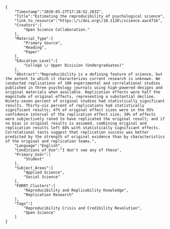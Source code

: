 
    {
        "Timestamp":"2020-05-27T17:18:52.283Z",
        "Title":"Estimating the reproducibility of psychological science",
        "link_to_resource":"https:\/\/doi.org\/10.1126\/science.aac4716",
        "Creators":[
            "Open Science Collaboration."
        ],
        "Material_Type":[
            "Primary Source",
            "Reading",
            "Paper"
        ],
        "Education_Level":[
            "College \/ Upper Division (Undergraduates)"
        ],
        "Abstract":"Reproducibility is a defining feature of science, but the extent to which it characterizes current research is unknown. We conducted replications of 100 experimental and correlational studies published in three psychology journals using high-powered designs and original materials when available. Replication effects were half the magnitude of original effects, representing a substantial decline. Ninety-seven percent of original studies had statistically significant results. Thirty-six percent of replications had statistically significant results; 47% of original effect sizes were in the 95% confidence interval of the replication effect size; 39% of effects were subjectively rated to have replicated the original result; and if no bias in original results is assumed, combining original and replication results left 68% with statistically significant effects. Correlational tests suggest that replication success was better predicted by the strength of original evidence than by characteristics of the original and replication teams.",
        "Language":"English",
        "Conditions_of_Use":"I don't see any of these",
        "Primary_User":[
            "Student"
        ],
        "Subject_Areas":[
            "Applied Science",
            "Social Science"
        ],
        "FORRT_Clusters":[
            "Reproducibility and Replicability Knowledge",
            "Replication Research"
        ],
        "Tags":[
            "Reproducibility Crisis and Credibility Revolution",
            "Open Science"
        ]
    }
